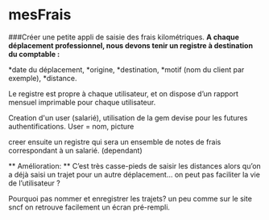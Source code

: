 # mesFrais

###Créer une petite appli de saisie des frais kilométriques.
**A chaque déplacement professionnel, nous devons tenir un registre à destination du comptable :**

 *date du déplacement,
 *origine,
 *destination,
 *motif (nom du client par exemple),
 *distance.

Le registre est propre à chaque utilisateur, et on dispose d’un rapport mensuel imprimable pour chaque utilisateur.

Creation d'un user (salarié), utilisation de la gem devise pour les futures authentifications.
User = nom, picture

creer ensuite un registre qui sera un ensemble de notes de frais correspondant à un salarié. (dependant)

** Amélioration: **
C’est très casse-pieds de saisir les distances alors qu’on a déjà saisi un trajet pour un autre déplacement… on peut pas faciliter la vie de l’utilisateur ?

Pourquoi pas nommer et enregistrer les trajets? un peu comme sur le site sncf on retrouve facilement un écran pré-rempli.
